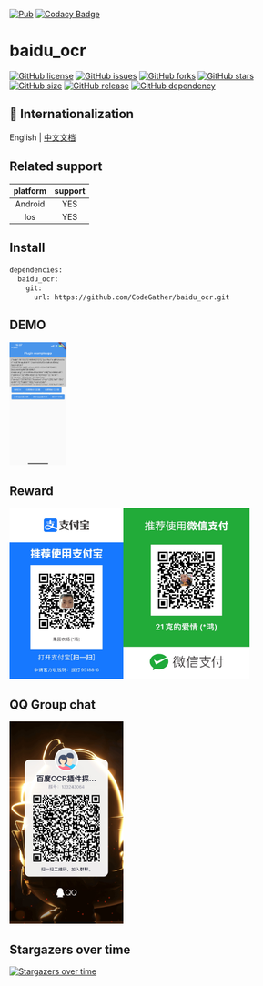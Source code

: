 [![Pub](https://img.shields.io/pub/v/ali_auth.svg)](https://pub.flutter-io.cn/packages/ali_auth)
[![Codacy Badge](https://app.codacy.com/project/badge/Grade/8f5d7a0c1e5b4efebcd0502df53a61d0)](https://www.codacy.com/gh/CodeGather/baidu_ocr/dashboard?utm_source=github.com&amp;utm_medium=referral&amp;utm_content=CodeGather/baidu_ocr&amp;utm_campaign=Badge_Grade)


# baidu_ocr

[![GitHub license](https://img.shields.io/github/license/CodeGather/baidu_ocr?style=social)](https://github.com/CodeGather/baidu_ocr/blob/master/LICENSE)
[![GitHub issues](https://img.shields.io/github/issues/CodeGather/baidu_ocr?style=social)](https://github.com/CodeGather/baidu_ocr/issues)
[![GitHub forks](https://img.shields.io/github/forks/CodeGather/baidu_ocr?style=social)](https://github.com/CodeGather/baidu_ocr/network)
[![GitHub stars](https://img.shields.io/github/stars/CodeGather/baidu_ocr?style=social)](https://github.com/CodeGather/baidu_ocr/stargazers)
[![GitHub size](https://img.shields.io/github/repo-size/CodeGather/baidu_ocr?style=social)](https://github.com/CodeGather/baidu_ocr)
[![GitHub release](https://img.shields.io/github/v/release/CodeGather/baidu_ocr?style=social)](https://github.com/CodeGather/baidu_ocr/releases)
[![GitHub dependency](https://img.shields.io/librariesio/github/CodeGather/baidu_ocr?style=social)](https://github.com/CodeGather/baidu_ocr)


## :large_blue_circle: Internationalization

English | [中文文档](README_zh.md)

## Related support

|    platform  | support  |
| :------:|:----:|
| Android  | YES |
| Ios      | YES |

## Install
```
dependencies:
  baidu_ocr:
    git:
      url: https://github.com/CodeGather/baidu_ocr.git
```

## DEMO

<img src="https://raw.githubusercontent.com/CodeGather/baidu_ocr/master/screenshot/IMG_7E7F1FCD80B5-1.jpeg" width="100">

## Reward

<img src="https://raw.githubusercontent.com/CodeGather/baidu_ocr/master/screenshot/play_al.jpg" width="200"><img src="https://raw.githubusercontent.com/CodeGather/baidu_ocr/master/screenshot/play_wx.jpg" width="222">

## QQ Group chat

<img src="https://raw.githubusercontent.com/CodeGather/baidu_ocr/master/screenshot/play_qq.jpg" width="200">

## Stargazers over time

[![Stargazers over time](https://starchart.cc/CodeGather/baidu_ocr.svg)](https://starchart.cc/CodeGather/baidu_ocr)

